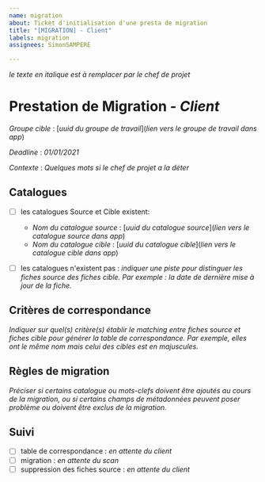 ```yaml
---
name: migration
about: Ticket d'initialisation d'une presta de migration
title: "[MIGRATION] - Client"
labels: migration
assignees: SimonSAMPERE

---
```


*le texte en italique est à remplacer par le chef de projet*

# Prestation de Migration - *Client*

*Groupe cible* : [*uuid du groupe de travail*](*lien vers le groupe de travail dans app*)

*Deadline* : *01/01/2021*

*Contexte* : *Quelques mots si le chef de projet a la déter*

## Catalogues

- [ ] les catalogues Source et Cible existent:
  * *Nom du catalogue source* : [*uuid du catalogue source*](*lien vers le catalogue source dans app*)
  * *Nom du catalogue cible* : [*uuid du catalogue cible*](*lien vers le catalogue cible dans app*)

- [ ] les catalogues n'existent pas : *indiquer une piste pour distinguer les fiches source des fiches cible. Par exemple : la date de dernière mise à jour de la fiche.*

## Critères de correspondance

*Indiquer sur quel(s) critère(s) établir le matching entre fiches source et fiches cible pour générer la table de correspondance. Par exemple, elles ont le même nom mais celui des cibles est en majuscules.*

## Règles de migration

*Préciser si certains catalogue ou mots-clefs doivent être ajoutés au cours de la migration, ou si certains champs de métadonnées peuvent poser problème ou doivent être exclus de la migration.*

## Suivi

- [ ] table de correspondance : *en attente du client*
- [ ] migration : *en attente du scan*
- [ ] suppression des fiches source : *en attente du client*
